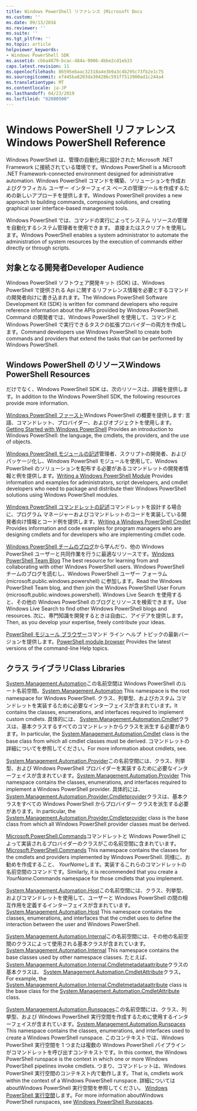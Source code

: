 ```yaml
---
title: Windows PowerShell リファレンス |Microsoft Docs
ms.custom: ''
ms.date: 09/13/2016
ms.reviewer: ''
ms.suite: ''
ms.tgt_pltfrm: ''
ms.topic: article
helpviewer_keywords:
- Windows PowerShell SDK
ms.assetid: cbba4879-bcac-484a-9906-4bbe2cd1eb33
caps.latest.revision: 11
ms.openlocfilehash: 86595ebaac32318a4e3b9a3c4b295c73fb2e1c75
ms.sourcegitcommit: e7445ba8203da304286c591ff513900ad1c244a4
ms.translationtype: MT
ms.contentlocale: ja-JP
ms.lasthandoff: 04/23/2019
ms.locfileid: "62080500"
---
```

# <a name="windows-powershell-reference"></a><span data-ttu-id="7f7f2-102">Windows PowerShell リファレンス</span><span class="sxs-lookup"><span data-stu-id="7f7f2-102">Windows PowerShell Reference</span></span>

<span data-ttu-id="7f7f2-103">Windows PowerShell は、管理の自動化用に設計された Microsoft .NET Framework に接続されている環境です。</span><span class="sxs-lookup"><span data-stu-id="7f7f2-103">Windows PowerShell is a Microsoft .NET Framework-connected environment designed for administrative automation.</span></span> <span data-ttu-id="7f7f2-104">Windows PowerShell コマンドを構築、ソリューションを作成およびグラフィカル ユーザー インターフェイス ベースの管理ツールを作成するための新しいアプローチを提供します。</span><span class="sxs-lookup"><span data-stu-id="7f7f2-104">Windows PowerShell provides a new approach to building commands, composing solutions, and creating graphical user interface-based management tools.</span></span>

<span data-ttu-id="7f7f2-105">Windows PowerShell では、コマンドの実行によってシステム リソースの管理を自動化するシステム管理者を使用できます。 直接またはスクリプトを使用します。</span><span class="sxs-lookup"><span data-stu-id="7f7f2-105">Windows PowerShell enables a system administrator to automate the administration of system resources by the execution of commands either directly or through scripts.</span></span>

## <a name="developer-audience"></a><span data-ttu-id="7f7f2-106">対象となる開発者</span><span class="sxs-lookup"><span data-stu-id="7f7f2-106">Developer Audience</span></span>

<span data-ttu-id="7f7f2-107">Windows PowerShell ソフトウェア開発キット (SDK) は、Windows PowerShell で提供される Api に関するリファレンス情報を必要とするコマンドの開発者向けに書き込まれます。</span><span class="sxs-lookup"><span data-stu-id="7f7f2-107">The Windows PowerShell Software Development Kit (SDK) is written for command developers who require reference information about the APIs provided by Windows PowerShell.</span></span> <span data-ttu-id="7f7f2-108">Command の開発者では、Windows PowerShell を使用して、コマンドと Windows PowerShell で実行できるタスクの拡張プロバイダーの両方を作成します。</span><span class="sxs-lookup"><span data-stu-id="7f7f2-108">Command developers use Windows PowerShell to create both commands and providers that extend the tasks that can be performed by Windows PowerShell.</span></span>

## <a name="windows-powershell-resources"></a><span data-ttu-id="7f7f2-109">Windows PowerShell のリソース</span><span class="sxs-lookup"><span data-stu-id="7f7f2-109">Windows PowerShell Resources</span></span>

<span data-ttu-id="7f7f2-110">だけでなく、Windows PowerShell SDK は、次のリソースは、詳細を提供します。</span><span class="sxs-lookup"><span data-stu-id="7f7f2-110">In addition to the Windows PowerShell SDK, the following resources provide more information.</span></span>

<span data-ttu-id="7f7f2-111">[Windows PowerShell ファースト](/powershell/scripting/getting-started/getting-started-with-windows-powershell)Windows PowerShell の概要を提供します: 言語、コマンドレット、プロバイダー、およびオブジェクトを使用します。</span><span class="sxs-lookup"><span data-stu-id="7f7f2-111">[Getting Started with Windows PowerShell](/powershell/scripting/getting-started/getting-started-with-windows-powershell) Provides an introduction to Windows PowerShell: the language, the cmdlets, the providers, and the use of objects.</span></span>

<span data-ttu-id="7f7f2-112">[Windows PowerShell モジュールの記述](./module/writing-a-windows-powershell-module.md)管理者、スクリプトの開発者、およびパッケージ化し、Windows PowerShell モジュールを使用して、Windows PowerShell のソリューションを配布する必要があるコマンドレットの開発者情報と例を提供します。</span><span class="sxs-lookup"><span data-stu-id="7f7f2-112">[Writing a Windows PowerShell Module](./module/writing-a-windows-powershell-module.md) Provides information and examples for administrators, script developers, and cmdlet developers who need to package and distribute their Windows PowerShell solutions using Windows PowerShell modules.</span></span>

<span data-ttu-id="7f7f2-113">[Windows PowerShell コマンドレットの記述](./cmdlet/writing-a-windows-powershell-cmdlet.md)コマンドレットを設計する場合に、プログラム マネージャーおよびコマンドレットのコードを実装している開発者向け情報とコード例を提供します。</span><span class="sxs-lookup"><span data-stu-id="7f7f2-113">[Writing a Windows PowerShell Cmdlet](./cmdlet/writing-a-windows-powershell-cmdlet.md) Provides information and code examples for program managers who are designing cmdlets and for developers who are implementing cmdlet code.</span></span>

<span data-ttu-id="7f7f2-114">[Windows PowerShell チームのブログ](https://blogs.msdn.microsoft.com/PowerShell/)から学んだり、他の Windows PowerShell ユーザーと共同作業を行うに最適なリソースです。</span><span class="sxs-lookup"><span data-stu-id="7f7f2-114">[Windows PowerShell Team Blog](https://blogs.msdn.microsoft.com/PowerShell/) The best resource for learning from and collaborating with other Windows PowerShell users.</span></span> <span data-ttu-id="7f7f2-115">Windows PowerShell チームのブログを読むし、Windows PowerShell ユーザー フォーラム (microsoft.public.windows.powershell) に参加します。</span><span class="sxs-lookup"><span data-stu-id="7f7f2-115">Read the Windows PowerShell Team blog, and then join the Windows PowerShell User Forum (microsoft.public.windows.powershell).</span></span> <span data-ttu-id="7f7f2-116">Windows Live Search を使用すると、その他の Windows PowerShell のブログとリソースを検索できます。</span><span class="sxs-lookup"><span data-stu-id="7f7f2-116">Use Windows Live Search to find other Windows PowerShell blogs and resources.</span></span> <span data-ttu-id="7f7f2-117">次に、専門知識を開発するときは自由に、アイデアを提供します。</span><span class="sxs-lookup"><span data-stu-id="7f7f2-117">Then, as you develop your expertise, freely contribute your ideas.</span></span>

<span data-ttu-id="7f7f2-118">[PowerShell モジュール ブラウザー](/powershell/module/)コマンド ライン ヘルプ トピックの最新バージョンを提供します。</span><span class="sxs-lookup"><span data-stu-id="7f7f2-118">[PowerShell module browser](/powershell/module/) Provides the latest versions of the command-line Help topics.</span></span>

## <a name="class-libraries"></a><span data-ttu-id="7f7f2-119">クラス ライブラリ</span><span class="sxs-lookup"><span data-stu-id="7f7f2-119">Class Libraries</span></span>

<span data-ttu-id="7f7f2-120">[System.Management.Automation](/dotnet/api/System.Management.Automation)この名前空間は Windows PowerShell のルート名前空間。</span><span class="sxs-lookup"><span data-stu-id="7f7f2-120">[System.Management.Automation](/dotnet/api/System.Management.Automation) This namespace is the root namespace for Windows PowerShell.</span></span> <span data-ttu-id="7f7f2-121">クラス、列挙型、およびカスタム コマンドレットを実装するために必要なインターフェイスが含まれています。</span><span class="sxs-lookup"><span data-stu-id="7f7f2-121">It contains the classes, enumerations, and interfaces required to implement custom cmdlets.</span></span> <span data-ttu-id="7f7f2-122">具体的には、 [System.Management.Automation.Cmdlet](/dotnet/api/System.Management.Automation.Cmdlet)クラスは、基本クラスするすべてのコマンドレットからクラスを派生する必要があります。</span><span class="sxs-lookup"><span data-stu-id="7f7f2-122">In particular, the [System.Management.Automation.Cmdlet](/dotnet/api/System.Management.Automation.Cmdlet) class is the base class from which all cmdlet classes must be derived.</span></span> <span data-ttu-id="7f7f2-123">コマンドレットの詳細についてを参照してください。</span><span class="sxs-lookup"><span data-stu-id="7f7f2-123">For more information about cmdlets, see.</span></span>

<span data-ttu-id="7f7f2-124">[System.Management.Automation.Provider](/dotnet/api/System.Management.Automation.Provider)この名前空間には、クラス、列挙型、および Windows PowerShell プロバイダーを実装するために必要なインターフェイスが含まれています。</span><span class="sxs-lookup"><span data-stu-id="7f7f2-124">[System.Management.Automation.Provider](/dotnet/api/System.Management.Automation.Provider) This namespace contains the classes, enumerations, and interfaces required to implement a Windows PowerShell provider.</span></span> <span data-ttu-id="7f7f2-125">具体的には、 [System.Management.Automation.Provider.Cmdletprovider](/dotnet/api/System.Management.Automation.Provider.CmdletProvider)クラスは、基本クラスをすべての Windows PowerShell からプロバイダー クラスを派生する必要があります。</span><span class="sxs-lookup"><span data-stu-id="7f7f2-125">In particular, the [System.Management.Automation.Provider.Cmdletprovider](/dotnet/api/System.Management.Automation.Provider.CmdletProvider) class is the base class from which all Windows PowerShell provider classes must be derived.</span></span>

<span data-ttu-id="7f7f2-126">[Microsoft.PowerShell.Commands](/dotnet/api/Microsoft.PowerShell.Commands)コマンドレットと Windows PowerShell によって実装されるプロバイダーのクラスがこの名前空間に含まれています。</span><span class="sxs-lookup"><span data-stu-id="7f7f2-126">[Microsoft.PowerShell.Commands](/dotnet/api/Microsoft.PowerShell.Commands) This namespace contains the classes for the cmdlets and providers implemented by Windows PowerShell.</span></span> <span data-ttu-id="7f7f2-127">同様に、お勧めを作成すること、 *YourName*します。実装するこれらのコマンドレットの名前空間のコマンドです。</span><span class="sxs-lookup"><span data-stu-id="7f7f2-127">Similarly, it is recommended that you create a *YourName*.Commands namespace for those cmdlets that you implement.</span></span>

<span data-ttu-id="7f7f2-128">[System.Management.Automation.Host](/dotnet/api/System.Management.Automation.Host)この名前空間には、クラス、列挙型、およびコマンドレットを使用して、ユーザーと Windows PowerShell の間の相互作用を定義するインターフェイスが含まれています。</span><span class="sxs-lookup"><span data-stu-id="7f7f2-128">[System.Management.Automation.Host](/dotnet/api/System.Management.Automation.Host) This namespace contains the classes, enumerations, and interfaces that the cmdlet uses to define the interaction between the user and Windows PowerShell.</span></span>

<span data-ttu-id="7f7f2-129">[System.Management.Automation.Internal](/dotnet/api/System.Management.Automation.Internal)この名前空間には、その他の名前空間のクラスによって使用される基本クラスが含まれています。</span><span class="sxs-lookup"><span data-stu-id="7f7f2-129">[System.Management.Automation.Internal](/dotnet/api/System.Management.Automation.Internal) This namespace contains the base classes used by other namespace classes.</span></span> <span data-ttu-id="7f7f2-130">たとえば、 [System.Management.Automation.Internal.Cmdletmetadataattribute](/dotnet/api/System.Management.Automation.Internal.CmdletMetadataAttribute)クラスの基本クラスは、 [System.Management.Automation.CmdletAttribute](/dotnet/api/System.Management.Automation.CmdletAttribute)クラス。</span><span class="sxs-lookup"><span data-stu-id="7f7f2-130">For example, the [System.Management.Automation.Internal.Cmdletmetadataattribute](/dotnet/api/System.Management.Automation.Internal.CmdletMetadataAttribute) class is the base class for the [System.Management.Automation.CmdletAttribute](/dotnet/api/System.Management.Automation.CmdletAttribute) class.</span></span>

<span data-ttu-id="7f7f2-131">[System.Management.Automation.Runspaces](/dotnet/api/System.Management.Automation.Runspaces)この名前空間には、クラス、列挙型、および Windows PowerShell 実行空間を作成するために使用するインターフェイスが含まれています。</span><span class="sxs-lookup"><span data-stu-id="7f7f2-131">[System.Management.Automation.Runspaces](/dotnet/api/System.Management.Automation.Runspaces) This namespace contains the classes, enumerations, and interfaces used to create a Windows PowerShell runspace.</span></span> <span data-ttu-id="7f7f2-132">このコンテキストでは、Windows PowerShell 実行空間を 1 つまたは複数の Windows PowerShell パイプラインがコマンドレットを呼び出すコンテキストです。</span><span class="sxs-lookup"><span data-stu-id="7f7f2-132">In this context, the Windows PowerShell runspace is the context in which one or more Windows PowerShell pipelines invoke cmdlets.</span></span> <span data-ttu-id="7f7f2-133">つまり、コマンドレットは、Windows PowerShell 実行空間のコンテキスト内で動作します。</span><span class="sxs-lookup"><span data-stu-id="7f7f2-133">That is, cmdlets work within the context of a Windows PowerShell runspace.</span></span> <span data-ttu-id="7f7f2-134">詳細については aboutWindows PowerShell 実行空間を参照してください。 [Windows PowerShell 実行空間](http://msdn.microsoft.com/en-us/a1582cfe-f06d-4aff-adc6-71f49a860ce9)します。</span><span class="sxs-lookup"><span data-stu-id="7f7f2-134">For more information aboutWindows PowerShell runspaces, see [Windows PowerShell Runspaces](http://msdn.microsoft.com/en-us/a1582cfe-f06d-4aff-adc6-71f49a860ce9).</span></span>
